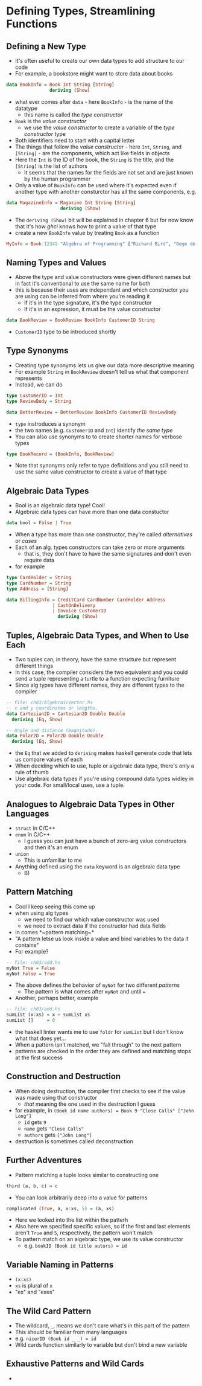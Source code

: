 # Defining Types, Streamlining Functions

## Defining a New Type

* It's often useful to create our own data types to add structure to our code
* For example, a bookstore might want to store data about books

```haskell
data BookInfo = Book Int String [String]
                deriving (Show)
```

* what ever comes after `data` - here `BookInfo` - is the name of the datatype
  * this name is called the _type constructor_
* `Book` is the _value constructor_
  * we use the _value constructor_ to create a variable of the _type constructor_ type
* Both identifiers need to start with a capital letter
* The things that follow the _value constructor_ - here `Int`, `String`, and `[String]` - are the components, which act like fields in objects
* Here the `Int` is the ID of the book, the `String` is the title, and the `[String]` is the list of authors
  * It seems that the names for the fields are not set and are just known by the human programmer
* Only a value of `BookInfo` can be used where it's expected even if another type with another consturctor has all the same components, e.g.

```haskell
data MagazineInfo = Magazine Int String [String]
                    deriving (Show)
```

* The `deriving (Show)` bit will be explained in chapter 6 but for now know that it's how _ghci_ knows how to print a value of that type
* create a new `BookInfo` value by treating `Book` as a function

```haskell
MyInfo = Book 12345 "Algebra of Programming" ["Richard Bird", "Oege de Moor"]
```

## Naming Types and Values

* Above the type and value constructors were given different names but in fact it's conventional to use the same name for both
* this is because their uses are independant and which constructor you are using can be inferred from where you're reading it
  * If it's in the type signature, it's the type constructor
  * If it's in an expression, it must be the value constructor

```haskell
data BookReview = BookReview BookInfo CustomerID String
```

* `CustomerID` type to be introduced shortly

## Type Synonyms

* Creating type synonyms lets us give our data more descriptive meaning
* For example `String` in `BookReview` doesn't tell us what that component represents
* Instead, we can do

```haskell
type CustomerID = Int
type ReviewBody = String

data BetterReview = BetterReview BookInfo CustomerID ReviewBody
```

* `type` instroduces a synonym
* the two names (e.g. `CustomerID` and `Int`) identify _the same type_
* You can also use synonyms to to create shorter names for verbose types

```haskell
type BookRecord = (BookInfo, BookReview)
```

* Note that synonyms only refer to type definitions and you still need to use the same value constructor to create a value of that type

## Algebraic Data Types

* Bool is an algebraic data type! Cool!
* Algebraic data types can have more than one data constuctor 

```haskell
data bool = False | True
```

* When a type has more than one constructor, they're called _alternatives_ or _cases_
* Each of an alg. types constructors can take zero or more arguments
  * that is, they don't have to have the same signatures and don't even require data
* for example

```haskell
type CardHolder = String
type CardNumber = String
type Address = [String]

data BillingInfo = CreditCard CardNumber CardHolder Address
                 | CashOnDelivery
                 | Invoice CustomerID
                   deriving (Show)
```

## Tuples, Algebraic Data Types, and When to Use Each

* Two tuples can, in theory, have the same structure but represent different things
* In this case, the compiler considers the two equivalent and you could send a tuple representing a turtle to a function expecting furniture
* Since alg types have different names, they are different types to the compiler

```haskell
-- file: ch03/AlgebraicVector.hs
-- x and y coordinates or lengths.
data Cartesian2D = Cartesian2D Double Double
  deriving (Eq, Show)

-- Angle and distance (magnitude).
data Polar2D = Polar2D Double Double
  deriving (Eq, Show)
```

* the `Eq` that we added to `deriving` makes haskell generate code that lets us compare values of each
* When deciding which to use, tuple or algebraic data type, there's only a rule of thumb
* Use algebraic data types if you're using compound data types widley in your code. For small/local uses, use a tuple.

## Analogues to Algebraic Data Types in Other Languages

* `struct` in C/C++
* `enum` in C/C++
  * I guess you can just have a bunch of zero-arg value constructors and then it's an enum
* `union`
  * This is unfamiliar to me
* Anything defined using the `data` keyword is an algebraic data type
  * B)

## Pattern Matching

* Cool I keep seeing this come up
* when using alg types
  * we need to find our which value constructor was used
  * we need to extract data if the constructor had data fields
* in comes \*~pattern matching~\*
* "A pattern letse us look inside a value and bind variables to the data it contains"
* For example?

```haskell
-- file: ch03/add.hs
myNot True = False
myNot False = True
```

* The above defines the behavior of `myNot` for two different _patterns_
  * The pattern is what comes after `myNot` and until `=`
* Another, perhaps better, example

```haskell
-- file: ch03/add.hs
sumList (x:xs) = x + sumList xs
sumList []     = 0
```

* the haskell linter wants me to use `foldr` for `sumList` but I don't know what that does yet...
* When a pattern isn't matched, we "fall through" to the next pattern
* patterns are checked in the order they are defined and matching stops at the first success

## Construction and Destruction

* When doing destruction, the compiler first checks to see if the value was made using that constructor
  * _that_ meaning the one used in the destruction I guess
* for example, in `(Book id name authors) = Book 9 "Close Calls" ["John Long"]`
  * `id` gets `9`
  * `name` gets `"Close Calls"`
  * `authors` gets `["John Long"]`
* destruction is sometimes called deconstruction

## Further Adventures

* Pattern matching a tuple looks similar to constructing one

```haskell
third (a, b, c) = c
```

* You can look arbitrarily deep into a value for patterns

```haskell
complicated (True, a, x:xs, 5) = (a, xs)
```

* Here we looked into the list within the patterh
* Also here we specified specific values, so if the first and last elements aren't `True` and `5`, respectively, the pattern won't match
* To pattern match on an algebraic type, we use its value constructor
  * e.g. `bookID (Book id title autors) = id`

## Variable Naming in Patterns

* `(x:xs)`
* `xs` is plural of `x`
* "ex" and "exes"

## The Wild Card Pattern

* The wildcard, `_`, means we don't care what's in this part of the pattern
* This should be familiar from many languages
* e.g. `nicerID (Book id _ _) = id`
* Wild cards function similarly to variable but don't bind a new variable

## Exhaustive Patterns and Wild Cards

* 